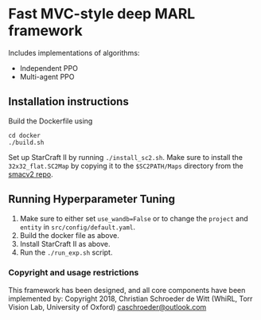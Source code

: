 # Fast MVC-style deep MARL framework

Includes implementations of algorithms:
- Independent PPO
- Multi-agent PPO

## Installation instructions

Build the Dockerfile using 
```
cd docker
./build.sh
```

Set up StarCraft II by running `./install_sc2.sh`. Make sure to install the `32x32_flat.SC2Map` by copying it to the `$SC2PATH/Maps` directory from 
the [smacv2 repo](https://github.com/oxwhirl/smacv2).

## Running Hyperparameter Tuning

1. Make sure to either set `use_wandb=False` or to change the `project` and `entity` in `src/config/default.yaml`.
2. Build the docker file as above.
3. Install StarCraft II as above.
4. Run the `./run_exp.sh` script.


### Copyright and usage restrictions

This framework has been designed, and all core components have been implemented by:
Copyright 2018, Christian Schroeder de Witt (WhiRL, Torr Vision Lab, University of Oxford)
caschroeder@outlook.com
